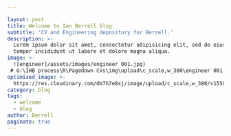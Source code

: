 ```yaml
---

layout: post
title: Welcome to Ian Berrell blog
subtitle: 'CV and Engineering depository for Berrell.'
description: >-
  Lorem ipsum dolor sit amet, consectetur adipisicing elit, sed do eiusmod
  tempor incididunt ut labore et dolore magna aliqua.
image: >-
  ![engineer]/assets/images/engineer 001.jpg)
 # G:\IHB process\R\Pagedown CVs\img\upload\c_scale,w_380\engineer 001.jpg
optimized_image: >-
  https://res.cloudinary.com/dm7h7e8xj/image/upload/c_scale,w_380/v1559821647/theme6_qeeojf.jpg
category: blog
tags:
  - welcome
  - blog
author: Berrell
paginate: true
---
```

